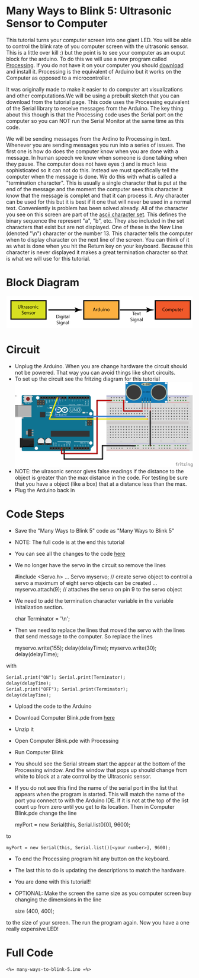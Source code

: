 # Many Ways to Blink 5: Ultrasonic Sensor to Computer

This tutorial turns your computer screen into one giant LED. You will be able to control the blink rate of you computer screen with the ultrasonic sensor. This is a little over kill :) but the point is to see your computer as an ouput block for the arduino. To do this we will use a new program called <a href="http://www.processing.org/">Processing</a>. If you do not have it on your computer you should <a href="https://www.processing.org/download/">download</a> and install it. Processing is the equivalent of Arduino but it works on the Computer as opposed to a microcontroller. 

It was originally made to make it easier to do computer art visualizations and other computations.We will be using a prebuilt sketch that you can download from the tutorial page. This code uses the Processing equivalent of the Serial library to receive messages from the Arduino. The key thing about this though is that the Processing code uses the Serial port on the computer so you can NOT run the Serial Monitor at the same time as this code. 

We will be sending messages from the Ardino to Processing in text. Whenever you are sending messages you run into a series of issues. The first one is how do does the computer know when you are done with a message. In human speech we know when someone is done talking when they pause. The computer does not have eyes :) and is much less sophisticated so it can not do this. Instead we must specifically tell the computer when the message is done. We do this with what is called a "termination character". This is usually a single character that is put at the end of the message and the moment the computer sees this character it know that the message is complet and that it can process it.  Any character can be used for this but it is best if it one that will never be used in a normal text. Conveniently is problem has been solved already. All of the character you see on this screen are part of the <a href="http://www.asciitable.com/">ascii character set</a>. This defines the binary sequence the represent "a", "b", etc. They also included in the set characters that exist but are not displayed. One of these is the New Line (denoted "\n") character or the number 13. This character tells the computer when to display character on the next line of the screen. You can think of it as what is done when you hit the Return key on your keyboard. Because this character is never displayed it makes a great termination character so that is what we will use for this tutorial. 


# Block Diagram
![Light to Computer System](Ultrasonic_to_Computer_System.png)

# Circuit
* Unplug the Arduino. When you are change hardware the circuit should not be powered. That way you can avoid things like short circuits.
* To set up the circuit see the fritzing diagram for this tutorial
![Light to Computer System](many-ways-to-blink-5.png)
* NOTE: the ulrasonic sensor gives false readings if the distance to the object is greater than the max distance in the code. For testing be sure that you have a object (like a box) that at a distance less than the max. 
* Plug the Arduino back in 

# Code Steps
* Save the "Many Ways to Blink 5" code as "Many Ways to Blink 5"
* NOTE: The full code is at the end this tutorial
* You can see all the changes to the code <a href="">here</a>
* We no longer have the servo in the circuit so remove the lines

	
    #include <Servo.h>
    ...
    Servo myservo;  // create servo object to control a servo a maximum of eight servo objects  can be created
    ...
    myservo.attach(9);  // attaches the servo on pin 9 to the servo object

* We need to add the termination character variable in the variable initalization section. 

	
    char Terminator = '\n';  

* Then we need to replace the lines that moved the servo with the lines that send message to the computer. So replace the lines 


    myservo.write(155);
    delay(delayTime); 
    myservo.write(30);
    delay(delayTime);  

 with 

    Serial.print("ON"); Serial.print(Terminator);
    delay(delayTime);        
    Serial.print("OFF"); Serial.print(Terminator);
    delay(delayTime);                  

* Upload the code to the Arduino 
* Download Computer Blink.pde from <a href="">here</a>
* Unzip it
* Open Computer Blink.pde with Processing
* Run Computer Blink
* You should see the Serial stream start the appear at the bottom of the Processing window. And the window that pops up should change from white to block at a rate control by the Ultrasonic sensor.  
* If you do not see this find the name of the serial port in the list that appears when the program is started. This will match the name of the port you connect to with the Arduino IDE. If it is not at the top of the list count up from zero until you get to its location. Then in Computer Blink.pde change the line


    myPort = new Serial(this, Serial.list()[0], 9600);

to

    myPort = new Serial(this, Serial.list()[<your number>], 9600);


* To end the Processing program hit any button on the keyboard. 
* The last this to do is updating the descriptions to match the hardware.
* You are done with this tutorial!!
* OPTIONAL: Make the screen the same size as you computer screen buy changing the dimensions in the line 


	size (400, 400);

to the size of your screen. The run the program again. Now you have a one really expensive LED!

# Full Code
    <%= many-ways-to-blink-5.ino =%>
